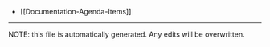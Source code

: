 * [[Documentation-Agenda-Items]]


*****
NOTE: this file is automatically generated. Any edits will be overwritten.
